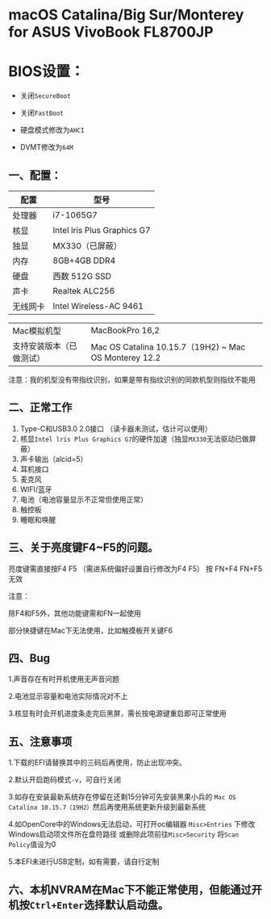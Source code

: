 # macOS Catalina/Big Sur/Monterey for ASUS VivoBook FL8700JP

# BIOS设置：

- 关闭`SecureBoot`

- 关闭`FastBoot`

- 硬盘模式修改为`AHCI`

- DVMT修改为`64M`


## 一、配置：

|    配置       |        型号                 |
|--------------|-----------------------------|
|    处理器     |          i7-1065G7          |
|     核显      |    Intel lris Plus Graphics G7    |
|     独显      |      MX330（已屏蔽）    |
|     内存      |     8GB+4GB DDR4        |
|     硬盘      |       西数 512G SSD        |
|     声卡      |       Realtek ALC256        |
|   无线网卡     |        Intel Wireless-AC 9461      |

|             |                           |
|--------------|-----------------------------|
|   Mac模拟机型     |        MacBookPro 16,2      |
|   支持安装版本（已做测试）     |        Mac OS Catalina 10.15.7（19H2) ~ Mac OS  Monterey 12.2    |

注意：我的机型没有带指纹识别，如果是带有指纹识别的同款机型则指纹不能用


## 二、正常工作
1. Type-C和USB3.0 2.0接口 （读卡器未测试，估计可以使用）
2. 核显`Intel lris Plus Graphics G7`的硬件加速（独显`MX330`无法驱动已做屏蔽）
3. 声卡输出（alcid=5）
4. 耳机接口
5. 麦克风
6. WIFI/蓝牙
7. 电池（电池容量显示不正常但使用正常）
8. 触控板
9. 睡眠和唤醒

## 三、关于亮度键F4~F5的问题。

亮度键需直接按F4    F5 （需进系统偏好设置自行修改为F4  F5） 按 FN+F4    FN+F5  无效

注意：

除F4和F5外，其他功能键需和FN一起使用        

部分快捷键在Mac下无法使用，比如触摸板开关键F6

## 四、Bug
1.声音存在有时开机使用无声音问题

2.电池显示容量和电池实际情况对不上

3.核显有时会开机进度条走完后黑屏，需长按电源键重启即可正常使用

## 五、注意事项
1.下载的EFI请替换其中的三码后再使用，防止出现冲突。  

2.默认开启跑码模式`-v`，可自行关闭 

3.如存在安装最新系统存在停留在还剩15分钟可先安装黑果小兵的 `Mac OS Catalina 10.15.7（19H2）`然后再使用系统更新升级到最新系统

4.如OpenCore中的Windows无法启动，可打开oc编辑器 `Misc>Entries` 下修改Windows启动项文件所在盘符路径 或删除此项前往`Misc>Security`  将`Scan Policy`值设为0

5.本EFI未进行USB定制，如有需要，请自行定制

## 六、本机NVRAM在Mac下不能正常使用，但能通过开机按`Ctrl+Enter`选择默认启动盘。
